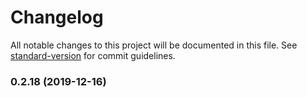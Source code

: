 # Changelog

All notable changes to this project will be documented in this file. See [standard-version](https://github.com/conventional-changelog/standard-version) for commit guidelines.

### 0.2.18 (2019-12-16)
